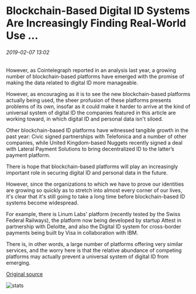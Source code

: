 # Blockchain-Based Digital ID Systems Are Increasingly Finding Real-World Use ...

###### 2019-02-07 13:02

However, as Cointelegraph reported in an analysis last year, a growing number of blockchain-based platforms have emerged with the promise of making the data related to digital ID more manageable.

However, as encouraging as it is to see the new blockchain-based platforms actually being used, the sheer profusion of these platforms presents problems of its own, insofar as it could make it harder to arrive at the kind of universal system of digital ID the companies featured in this article are working toward, in which digital ID and personal data isn't siloed.

Other blockchain-based ID platforms have witnessed tangible growth in the past year: Civic signed partnerships with Telefonica and a number of other companies, while United Kingdom-based Nuggets recently signed a deal with Lateral Payment Solutions to bring decentralized ID to the latter’s payment platform.

There is hope that blockchain-based platforms will play an increasingly important role in securing digital ID and personal data in the future.

However, since the organizations to which we have to prove our identities are growing so quickly as to stretch into almost every corner of our lives, it's clear that it's still going to take a long time before blockchain-based ID systems become widespread.

For example, there is Linum Labs' platform (recently tested by the Swiss Federal Railways), the platform now being developed by startup Attest in partnership with Deloitte, and also the Digital ID system for cross-border payments being built by Visa in collaboration with IBM.

There is, in other words, a large number of platforms offering very similar services, and the worry here is that the relative abundance of competing platforms may actually prevent a universal system of digital ID from emerging.

[Original source](https://cointelegraph.com/news/blockchain-based-digital-id-systems-are-increasingly-finding-real-world-use)

![stats](https://c.statcounter.com/11760860/0/a89fa40b/1/ "stats")
